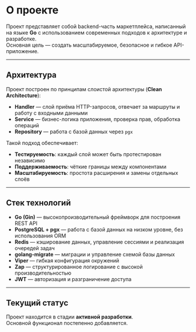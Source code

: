 # О проекте

Проект представляет собой backend-часть маркетплейса, написанный на языке **Go** с использованием современных подходов к архитектуре и разработке.  
Основная цель — создать масштабируемое, безопасное и гибкое API-приложение.

---

## Архитектура

Проект построен по принципам слоистой архитектуры (**Clean Architecture**):

- **Handler** — слой приёма HTTP-запросов, отвечает за маршруты и работу с входными данными
- **Service** — бизнес-логика приложения, проверка прав, обработка операций
- **Repository** — работа с базой данных через `pgx`

Такой подход обеспечивает:

- **Тестируемость**: каждый слой может быть протестирован независимо
- **Поддерживаемость**: чёткие границы между компонентами
- **Масштабируемость**: простота расширения и замены отдельных слоёв

---

## Стек технологий

- **Go (Gin)** — высокопроизводительный фреймворк для построения REST API
- **PostgreSQL + pgx** — работа с базой данных на низком уровне, без использования ORM
- **Redis** — кэширование данных, управление сессиями и реализация очередей задач
- **golang-migrate** — миграции и управление схемой базы данных
- **Viper** — гибкая конфигурация окружений
- **Zap** — структурированное логирование с высокой производительностью
- **JWT** — авторизация и разграничение доступа

---

## Текущий статус

Проект находится в стадии **активной разработки**.  
Основной функционал постепенно добавляется.
